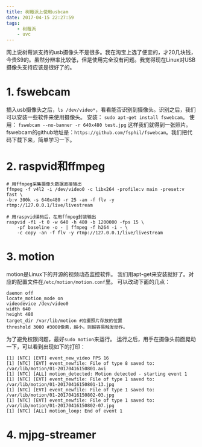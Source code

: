 ```yaml
---
title: 树莓派上使用usbcam
date: 2017-04-15 22:27:59
tags:
	- 树莓派
	- uvc
---
```

网上说树莓派支持的usb摄像头不是很多。我在淘宝上选了便宜的，才20几块钱，今贵S9的。虽然分辨率比较低，但是使用完全没有问题。我觉得现在Linux对USB摄像头支持应该是很好了的。

# 1. fswebcam
插入usb摄像头之后，`ls /dev/video*`，看看能否识别到摄像头。识别之后，我们可以安装一些软件来使用摄像头。
安装：
`sudo apt-get install fswebcam`。
使用：
`fswebcam --no-banner -r 640x480 test.jpg`
这样我们就得到一张照片。
fswebcam的github地址是：`https://github.com/fsphil/fswebcam`。我们把代码下载下来，简单学习一下。


# 2. raspvid和ffmpeg
```
# 用ffmpeg采集摄像头数据直接输出
ffmpeg -f v4l2 -i /dev/video0 -c libx264 -profile:v main -preset:v fast \
-b:v 300k -s 640x480 -r 25 -an -f flv -y rtmp://127.0.0.1/live/livestream

# 用raspvid编码后，在用ffmpeg封装输出
raspvid -f1 -t 0 -w 640 -h 480 -b 1200000 -fps 15 \
	-pf baseline -o - | ffmpeg -f h264 -i - \
	-c copy -an -f flv -y rtmp://127.0.0.1/live/livestream
```
# 3. motion
motion是Linux下的开源的视频动态监控软件。
我们用apt-get来安装就好了。对应的配置文件在`/etc/motion/motion.conf`里。
可以改动下面的几点：
```
daemon off
locate_motion_mode on
videodevice /dev/video0
width 640
height 480
target_dir /var/lib/motion #拍摄照片存放的位置
threshold 3000 #3000像素，越小，则越容易触发动作。
```
为了避免权限问题，最好`sudo motion`来运行。
运行之后，用手在摄像头前面晃动一下，可以看到出现如下的打印：
```
[1] [NTC] [EVT] event_new_video FPS 16
[1] [NTC] [EVT] event_newfile: File of type 8 saved to: /var/lib/motion/01-20170416150801.avi
[1] [NTC] [ALL] motion_detected: Motion detected - starting event 1
[1] [NTC] [EVT] event_newfile: File of type 1 saved to: /var/lib/motion/01-20170416150801-13.jpg
[1] [NTC] [EVT] event_newfile: File of type 1 saved to: /var/lib/motion/01-20170416150802-03.jpg
[1] [NTC] [EVT] event_newfile: File of type 1 saved to: /var/lib/motion/01-20170416150802-07.jpg
[1] [NTC] [ALL] motion_loop: End of event 1
```
# 4. mjpg-streamer






